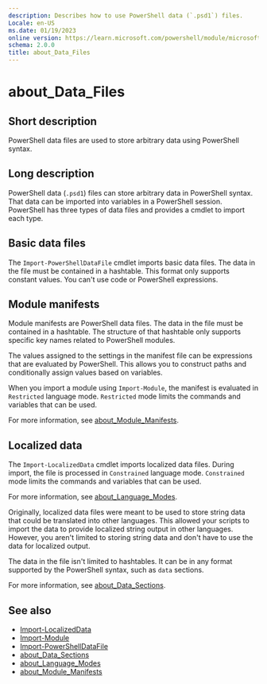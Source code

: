 ```yaml
---
description: Describes how to use PowerShell data (`.psd1`) files.
Locale: en-US
ms.date: 01/19/2023
online version: https://learn.microsoft.com/powershell/module/microsoft.powershell.core/about/about_data_files?view=powershell-7.5&WT.mc_id=ps-gethelp
schema: 2.0.0
title: about_Data_Files
---
```

# about_Data_Files

## Short description

PowerShell data files are used to store arbitrary data using PowerShell syntax.

## Long description

PowerShell data (`.psd1`) files can store arbitrary data in PowerShell syntax.
That data can be imported into variables in a PowerShell session. PowerShell
has three types of data files and provides a cmdlet to import each type.

## Basic data files

The `Import-PowerShellDataFile` cmdlet imports basic data files. The data in
the file must be contained in a hashtable. This format only supports constant
values. You can't use code or PowerShell expressions.

## Module manifests

Module manifests are PowerShell data files. The data in the file must be
contained in a hashtable. The structure of that hashtable only supports
specific key names related to PowerShell modules.

The values assigned to the settings in the manifest file can be expressions
that are evaluated by PowerShell. This allows you to construct paths and
conditionally assign values based on variables.

When you import a module using `Import-Module`, the manifest is evaluated in
`Restricted` language mode. `Restricted` mode limits the commands and variables
that can be used.

For more information, see [about_Module_Manifests][03].

## Localized data

The `Import-LocalizedData` cmdlet imports localized data files. During import,
the file is processed in `Constrained` language mode. `Constrained` mode limits
the commands and variables that can be used.

For more information, see [about_Language_Modes][02].

Originally, localized data files were meant to be used to store string data
that could be translated into other languages. This allowed your scripts to
import the data to provide localized string output in other languages. However,
you aren't limited to storing string data and don't have to use the data for
localized output.

The data in the file isn't limited to hashtables. It can be in any format
supported by the PowerShell syntax, such as `data` sections.

For more information, see [about_Data_Sections][01].

## See also

- [Import-LocalizedData][05]
- [Import-Module][04]
- [Import-PowerShellDataFile][06]
- [about_Data_Sections][01]
- [about_Language_Modes][02]
- [about_Module_Manifests][03]

<!-- link references -->
[01]: about_Data_Sections.md
[02]: about_Language_Modes.md
[03]: about_Module_Manifests.md
[04]: xref:Microsoft.PowerShell.Core.Import-Module
[05]: xref:Microsoft.PowerShell.Utility.Import-LocalizedData
[06]: xref:Microsoft.PowerShell.Utility.Import-PowerShellDataFile
